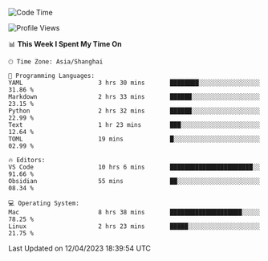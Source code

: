 <!--START_SECTION:waka-->
![Code Time](http://img.shields.io/badge/Code%20Time-96%20hrs%2027%20mins-blue)

![Profile Views](http://img.shields.io/badge/Profile%20Views-79-blue)

📊 **This Week I Spent My Time On** 

```text
🕑︎ Time Zone: Asia/Shanghai

💬 Programming Languages: 
YAML                     3 hrs 30 mins       ████████░░░░░░░░░░░░░░░░░   31.86 % 
Markdown                 2 hrs 33 mins       ██████░░░░░░░░░░░░░░░░░░░   23.15 % 
Python                   2 hrs 32 mins       ██████░░░░░░░░░░░░░░░░░░░   22.99 % 
Text                     1 hr 23 mins        ███░░░░░░░░░░░░░░░░░░░░░░   12.64 % 
TOML                     19 mins             █░░░░░░░░░░░░░░░░░░░░░░░░   02.99 % 

🔥 Editors: 
VS Code                  10 hrs 6 mins       ███████████████████████░░   91.66 % 
Obsidian                 55 mins             ██░░░░░░░░░░░░░░░░░░░░░░░   08.34 % 

💻 Operating System: 
Mac                      8 hrs 38 mins       ████████████████████░░░░░   78.25 % 
Linux                    2 hrs 23 mins       █████░░░░░░░░░░░░░░░░░░░░   21.75 % 
```


 Last Updated on 12/04/2023 18:39:54 UTC
<!--END_SECTION:waka-->
